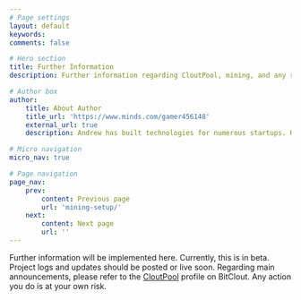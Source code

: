```yaml
---
# Page settings
layout: default
keywords:
comments: false

# Hero section
title: Further Information
description: Further information regarding CloutPool, mining, and any related info.

# Author box
author:
    title: About Author
    title_url: 'https://www.minds.com/gamer456148'
    external_url: true
    description: Andrew has built technologies for numerous startups. He currently does research in Computational Genomics, Distributed Systems, and Quantum Computing. He is a Copt, and likes to play a variety of sports or build things in his free time.

# Micro navigation
micro_nav: true

# Page navigation
page_nav:
    prev:
        content: Previous page
        url: 'mining-setup/'
    next:
        content: Next page
        url: ''
---
```


Further information will be implemented here.  Currently, this is in beta. Project logs and updates should be posted or live soon. Regarding main announcements, please refer to the [CloutPool](https://bitclout.com/u/CloutPool) profile on BitClout. Any action you do is at your own risk.
